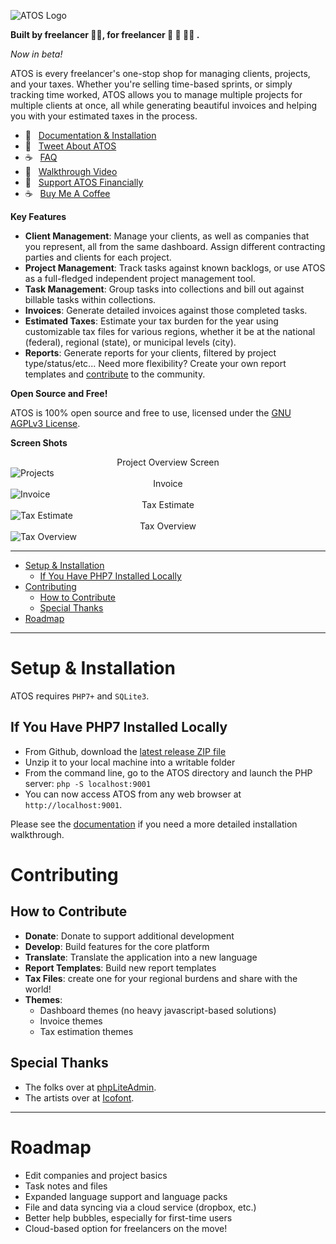![ATOS Logo](assets/screens/atos_logo.png)

**Built by freelancer 🙋‍♂️, for freelancer 🕺 🤷 💃🏾 .**

*Now in beta!*

ATOS is every freelancer's one-stop shop for managing clients, projects, and your taxes. Whether you're selling time-based sprints, or simply tracking time worked, ATOS allows you to manage multiple projects for multiple clients at once, all while generating beautiful invoices and helping you with your estimated taxes in the process.

- 📔&nbsp;&nbsp;&nbsp;[Documentation & Installation](https://jbelelieu.github.io/atos/)
- 💬&nbsp;&nbsp;&nbsp;<a href="http://twitter.com/intent/tweet?text=Freelancers!%20Check%20out%20ATOS,%20free%20software%20designed%20to%20help%20you%20manage%20your%20clients,%20invoices,%20and%20estimated%20taxes.%20https://github.com/jbelelieu/atos" target="_blank">Tweet About ATOS</a>
- ☕️&nbsp;&nbsp;&nbsp;<a href="https://jbelelieu.github.io/atos/faq.html" target="_blank">FAQ</a>
- 🎥&nbsp;&nbsp;&nbsp;<a href="https://youtu.be/DY_ze39ZRt8" target="_blank">Walkthrough Video</a>
- 🤑&nbsp;&nbsp;&nbsp;<a href="https://opencollective.com/castlamp/projects/by_freelancer_for_freelancer/" target="_blank">Support ATOS Financially</a>
- ☕️&nbsp;&nbsp;&nbsp;<a href="https://www.buymeacoffee.com/jbelelieu" target="_blank">Buy Me A Coffee</a>

**Key Features**

- **Client Management**: Manage your clients, as well as companies that you represent, all from the same dashboard. Assign different contracting parties and clients for each project.
- **Project Management**: Track tasks against known backlogs, or use ATOS as a full-fledged independent project management tool.
- **Task Management**: Group tasks into collections and bill out against billable tasks within collections.
- **Invoices**: Generate detailed invoices against those completed tasks.
- **Estimated Taxes**: Estimate your tax burden for the year using customizable tax files for various regions, whether it be at the national (federal), regional (state), or municipal levels (city).
- **Reports**: Generate reports for your clients, filtered by project type/status/etc... Need more flexibility? Create your own report templates and [contribute](#contributing) to the community.

**Open Source and Free!**

ATOS is 100% open source and free to use, licensed under the [GNU AGPLv3 License](https://www.gnu.org/licenses/agpl-3.0.en.html).

**Screen Shots**

<center>Project Overview Screen</center>
<img alt="Projects" src="https://github.com/jbelelieu/atos/blob/develop/assets/screens/atos-screen-project-sm.png?raw=true" />
<br />
<center>Invoice</center>
<img alt="Invoice" src="https://github.com/jbelelieu/atos/blob/develop/assets/screens/atos-screen-invoice-sm.png?raw=true" />
<br />
<center>Tax Estimate</center>
<img alt="Tax Estimate" src="https://github.com/jbelelieu/atos/blob/develop/assets/screens/atos-screen-taxes-sm.png?raw=true" />
<br />
<center>Tax Overview</center>
<img alt="Tax Overview" src="https://github.com/jbelelieu/atos/blob/develop/assets/screens/atos-screen-tax-sm.png?raw=true" />

-----

- [Setup & Installation](#setup--installation)
  - [If You Have PHP7 Installed Locally](#if-you-have-php7-installed-locally)
- [Contributing](#contributing)
  - [How to Contribute](#how-to-contribute)
  - [Special Thanks](#special-thanks)
- [Roadmap](#roadmap)

----

# Setup & Installation

ATOS requires `PHP7+` and `SQLite3`.

## If You Have PHP7 Installed Locally

- From Github, download the [latest release ZIP file](https://github.com/jbelelieu/atos/releases)
- Unzip it to your local machine into a writable folder
- From the command line, go to the ATOS directory and launch the PHP server: `php -S localhost:9001`
- You can now access ATOS from any web browser at `http://localhost:9001`.

Please see the [documentation](docs/index.md) if you need a more detailed installation walkthrough.

# Contributing

## How to Contribute

- **Donate**: Donate to support additional development
- **Develop**: Build features for the core platform
- **Translate**: Translate the application into a new language
- **Report Templates**: Build new report templates
- **Tax Files**: create one for your regional burdens and share with the world!
- **Themes**:
  - Dashboard themes (no heavy javascript-based solutions)
  - Invoice themes
  - Tax estimation themes

## Special Thanks

- The folks over at [phpLiteAdmin](https://www.phpliteadmin.org/).
- The artists over at [Icofont](https://icofont.com/).

----

# Roadmap

- Edit companies and project basics
- Task notes and files
- Expanded language support and language packs
- File and data syncing via a cloud service (dropbox, etc.)
- Better help bubbles, especially for first-time users
- Cloud-based option for freelancers on the move!
  
